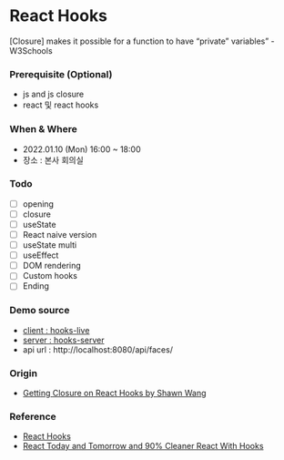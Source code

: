 # React Hooks

[Closure] makes it possible for a function to have “private” variables”
-W3Schools

### Prerequisite (Optional)

- js and js closure
- react 및 react hooks

### When & Where

- 2022.01.10 (Mon) 16:00 ~ 18:00
- 장소 : 본사 회의실

### Todo

- [ ] opening
- [ ] closure
- [ ] useState
- [ ] React naive version
- [ ] useState multi
- [ ] useEffect
- [ ] DOM rendering
- [ ] Custom hooks
- [ ] Ending

### Demo source

- [client : hooks-live](https://github.com/kevinongit/hooks-live)
- [server : hooks-server](https://github.com/kevinongit/hooks-server)
- api url : http://localhost:8080/api/faces/

### Origin

- [Getting Closure on React Hooks by Shawn Wang](https://www.youtube.com/watch?v=KJP1E-Y-xyo&t=1s)

### Reference

- [React Hooks](https://reactjs.org/docs/hooks-intro.html)
- [React Today and Tomorrow and 90% Cleaner React With Hooks](https://www.youtube.com/watch?v=dpw9EHDh2bM&t=4319s)
